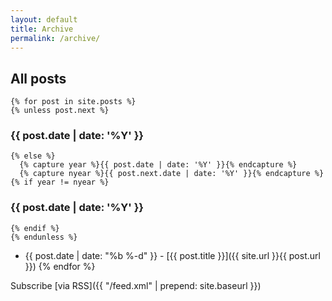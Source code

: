 ```yaml
---
layout: default
title: Archive
permalink: /archive/
---
```


## All posts
    {% for post in site.posts %}
    {% unless post.next %}
### {{ post.date | date: '%Y' }}
    {% else %}
      {% capture year %}{{ post.date | date: '%Y' }}{% endcapture %}
      {% capture nyear %}{{ post.next.date | date: '%Y' }}{% endcapture %}
    {% if year != nyear %}

### {{ post.date | date: '%Y' }}
    {% endif %}
    {% endunless %}
*   {{ post.date | date: "%b %-d" }} - [{{ post.title }}]({{ site.url }}{{ post.url }})
    {% endfor %}

Subscribe [via RSS]({{ "/feed.xml" | prepend: site.baseurl }})
